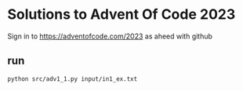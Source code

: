 # Solutions to Advent Of Code 2023

Sign in to https://adventofcode.com/2023 as aheed with github

## run
```shell
python src/adv1_1.py input/in1_ex.txt
```
